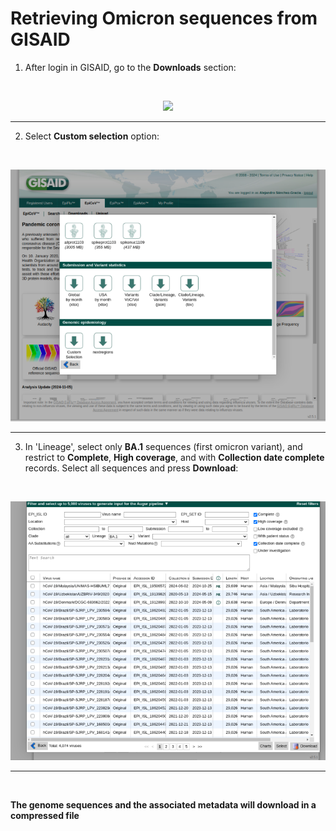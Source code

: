 # Retrieving Omicron sequences from GISAID

1. After login in GISAID, go to the **Downloads** section:
</br>
<p align="center">
<img src="https://github.com/salejandro/Comparative-Genomics-MGG/blob/main/images/downloads.png" width="800">
</p>

---

2. Select **Custom selection** option:
</br>
<p align="center">
<img src="https://github.com/salejandro/Comparative-Genomics-MGG/blob/main/images/custom.png"  width="800">
</p>

---

3. In 'Lineage', select only **BA.1** sequences (first omicron variant), and restrict to **Complete**, **High coverage**, and with **Collection date complete** records. Select all sequences and press **Download**:
</br>
<p align="center">
<img src="https://github.com/salejandro/Comparative-Genomics-MGG/blob/main/images/selection.png"  width="800">
</p>

---
</br>

**The genome sequences and the associated metadata will download in a compressed file**

